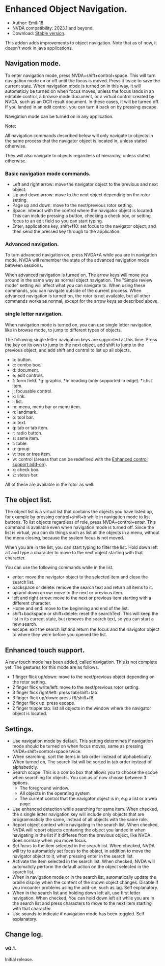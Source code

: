 # Enhanced Object Navigation.
* Author: Emil-18.
* NVDA compatibility: 2023.1 and beyond.
* Download: [Stable version](https://github.com/Emil-18/enhanced-object-navigation/releases/download/v0.1/enhancedObjectNavigation-0.1.nvda-addon).

This addon adds improvements to object navigation. Note that as of now, it doesn't work in java applications.

## Navigation mode.

To enter navigation mode, press NVDA+shift+control+space. This will turn navigation mode on or off until the focus is moved.
Press it twice to save the current state.
When navigation mode is turned on in this way, it will automaticly be turned on when focus moves, unless the focus lands in an editable control, a browse mode document, or a virtual control created by NVDA, such as an OCR result document. In these cases, it will be turned off.
If you landed in an edit control, you can turn it back on by pressing escape.

Navigation mode can be turned on in any application.

Note:

All navigation commands described below will only navigate to objects in the same process that the navigator object is located in, unless stated otherwise.

They will also navigate to objects regardless of hierarchy, unless stated otherwise.


### Basic navigation mode commands.

* Left and right arrow: move the navigator object to the previous and next object.
* Up and down arrow: move to the next object depending on the rotor setting.
* Page up and down: move to the next/previous rotor setting.
* Space: interact with the control where the navigator object is located. This can include pressing a button, checking a check box, or setting focus to an edit field so you can start typing.
* Enter, applications key, shift+f10: set focus to the navigator object, and then send the pressed key through to the application.

### Advanced navigation.

To turn advanced navigation on, press NVDA+A while you are in navigation mode. NVDA will remember the state of the advanced navigation mode between sessions.

When advanced navigation is turned on, The arrow keys will move you around in the same way as normal object navigation. The "Simple review mode" setting will affect what you can navigate to.
When using these commands, you  can navigate outside of the current process.
When advanced navigation is turned on, the rotor is not available, but all other commands works as normal, except for the arrow keys as described above.

### single letter navigation.

When navigation mode is turned on, you can use single letter navigation, like in browse mode, to jump to different types of objects.

The following single letter navigation keys are supported at this time.
Press the key on its own to jump to the next object, add shift to jump to the previous object, and add shift and control to list up all objects.

* b: button.
* c: combo box.
* d: document.
* e: edit controls.
* f: form field.
*g: graphic.
*h: heading (only supported in edge).
*i: list item.
* j: focusable control.
* k: link.
* l: list.
* m: menu, menu bar or menu item.
* n: landmark.
* o: tool bar.
* p: text.
* q: tab or tab item.
* r: radio button.
* s: same item.
* t: table.
* u: group.
* v: tree or tree item.
* w: control (areass that can be redefined with the [Enhanced control support add-on](https://github.com/emil-18/enhanced-control-support)).
* x: check box.
* z: status bar.

All of these are available in the rotor as well.
## The object list.

The object list is a virtual list that contains the objects you have listed up, for example by pressing control+shift+b while in navigation mode to list buttons.
To list objects regardless of role, press NVDA+control+enter. This command is available even when navigation mode is turned off.
Since the list is virtual, you can do things such as list all the objects in a menu, without the menu closing, because the system focus is not moved.

When you are in the list, you can start typing to filter the list. Hold down left alt and type a character to move to the next object starting with that character.

You can use the following commands while in the list.

* enter: move the navigator object to the selected item and close the search list.
* backspace or delete: remove the search text and return all items to it.
* up and down arrow: move to the next or previous item.
* left and right arrow: move to the next or previous item starting with a different character.
* Home and end: move to the beginning and end of the list.
* shift+backspace or shift+delete: reset the searchText. This will keep the list in its current state, but removes the search text, so you can start a new search.
* escape: exit  the search list and return the focus and the navigator object  to where they were before you opened the list.

## Enhanced touch support.

A new touch mode has been added, called navigation. This is not complete yet.
The gestures for this mode are as follows.
* 1 finger flick up/down: move to the next/previous object depending on the rotor setting.
* 2 finger flick write/left: move to the next/previous rotor setting.
* 3 finger flick right/left: press tab/shift+tab.
* 3 finger flick up/down: press f6/shift+f6.
* 2 finger flick up: press escape.
* 2 finger tripple tap: list all objects in the window where the navigator object is located.
## Settings.

* Use navigation mode by default.
This setting determines if navigation mode should be turned on when focus moves, same as pressing NVDA+shift+control+space twice.
* When searching, sort the items in tab order instead of alphabetically.
When turned on, The search list will be sorted in tab order instead of alphabeticly.
* Search scope.
This is a combo box that allows you to choose the scope when searching for objects.
You can as of now choose between 3 options.
    * The foreground window.
    * All objects in the operating system.
    * The current control that the navigator object is in, e.g a list or a web page.
* Use enhanced detection while searching for same item.
When checked, the s single letter navigation key will include only objects that are programmaticly the same, instead of all objects with the same role.
* Report object context while navigating in the search list.
When checked, NVDA will report objects contaning the object you landed in when navigating in the list if it differes from the previous object, like NVDA does normaly when you move focus.
* Set focus to the item selected in the search list.
When checked, NVDA will try to automaticly set focus to the object, in addition to move the navigator object to it, when pressing enter in the search list.
* Activate the item selected in the search list.
When checked, NVDA will automaticly perform the default action on the object selected in the search list.
* When in navigation mode or in the search list, automatically update the braille display when the content of the shown object changes. Disable if you incounter problems using the add-on, such as lag. Self explanatory.
* When in the search list and holding down left alt, use first letter navigation.
When checked, You can hold down left alt while you are in the search list and press characters to move to the next item starting with that character.
* Use sounds to indicate if navigation mode has been toggled. Self explanatory.

## Change log.

### v0.1.

Initial release.
